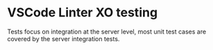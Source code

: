 # VSCode Linter XO testing

Tests focus on integration at the server level, most unit test cases are covered by the server integration tests.
